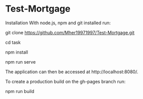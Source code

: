 # Test-Mortgage
Installation
With node.js, npm and git installed run:


git clone https://github.com/Mher19971997/Test-Mortgage.git

cd task

npm install

npm run serve


The application can then be accessed at http://localhost:8080/.

To create a production build on the gh-pages branch run:

npm run build
